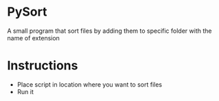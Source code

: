 # PySort
A small program that sort files by adding them to specific folder with the name of extension


# Instructions
- Place script in location where you want to sort files
- Run it
